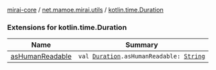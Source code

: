 [mirai-core](../../index.md) / [net.mamoe.mirai.utils](../index.md) / [kotlin.time.Duration](./index.md)

### Extensions for kotlin.time.Duration

| Name | Summary |
|---|---|
| [asHumanReadable](as-human-readable.md) | `val `[`Duration`](https://kotlinlang.org/api/latest/jvm/stdlib/kotlin.time/-duration/index.html)`.asHumanReadable: `[`String`](https://kotlinlang.org/api/latest/jvm/stdlib/kotlin/-string/index.html) |
